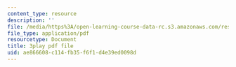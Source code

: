 ```yaml
---
content_type: resource
description: ''
file: /media/https%3A/open-learning-course-data-rc.s3.amazonaws.com/res-10-s95-physics-of-covid-19-transmission-fall-2020/ae866608c114fb35f6f1d4e39ed0098d_K10Q4EUFE6k.pdf
file_type: application/pdf
resourcetype: Document
title: 3play pdf file
uid: ae866608-c114-fb35-f6f1-d4e39ed0098d
---
```

